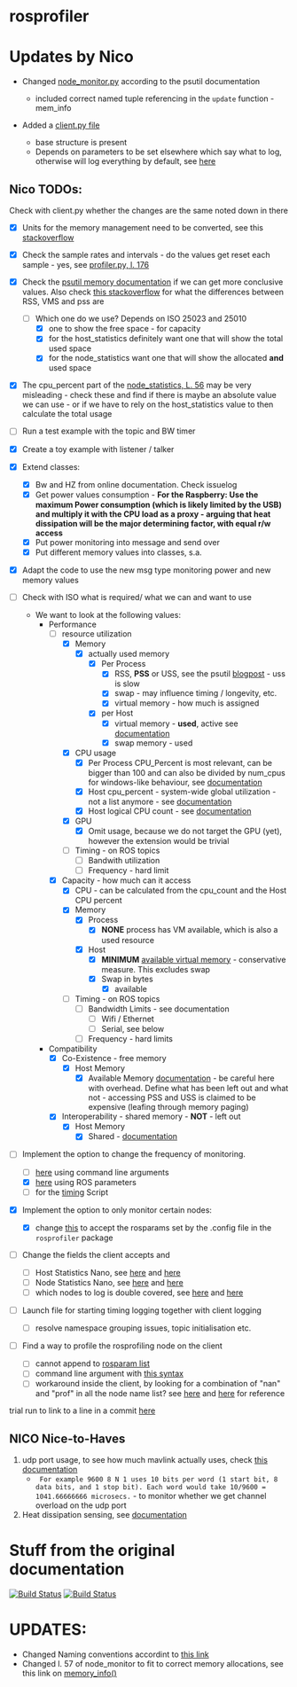 rosprofiler
===========

# Updates by Nico
* Changed [node_monitor.py](./src/rosprofiler/node_monitor.py) according to the psutil documentation
    * included correct named tuple referencing in the `update` function - mem_info

* Added a [client.py file](./src/client.py)
    * base structure is present
    * Depends on parameters to be set elsewhere which say what to log, otherwise will log everything by default, see [here](./src/client.py#L39)


## Nico TODOs:
Check with client.py whether the changes are the same noted down in there
- [x] Units for the memory management need to be converted, see this [stackoverflow](https://stackoverflow.com/questions/21792655/psutil-virtual-memory-units-of-measurement)
- [x] Check the sample rates and intervals - do the values get reset each sample - yes, see [profiler.py, l. 176](./src/rosprofiler/profiler.py#L176)
- [x] Check the [psutil memory documentation](https://psutil.readthedocs.io/en/latest/#psutil.Process.memory_full_info) if we can get more conclusive values. Also check [this stackoverflow](https://stackoverflow.com/questions/7880784/what-is-rss-and-vsz-in-linux-memory-management) for what the differences between RSS, VMS and pss are
    * [ ] Which one do we use? Depends on ISO 25023 and 25010
        * [x] one to show the free space - for capacity
        * [x] for the host_statistics definitely want one that will show the total used space
        * [x] for the node_statistics want one that will show the allocated __and__ used space
- [x] The cpu_percent part of the [node_statistics, L. 56](./src/rosprofiler/node_monitor.py#L56) may be very misleading - check these and find if there is maybe an absolute value we can use - or if we have to rely on the host_statistics value to then calculate the total usage
- [ ] Run a test example with the topic and BW timer 


- [x] Create a toy example with listener / talker
- [x] Extend classes:
    - [x] Bw and HZ from online documentation. Check issuelog
    - [x] Get power values consumption - **For the Raspberry: Use the maximum Power consumption (which is likely limited by the USB) and multiply it with the CPU load as a proxy - arguing that heat dissipation will be the major determining factor, with equal r/w access**
    - [x] Put power monitoring into message and send over
    - [x] Put different memory values into classes, s.a.
- [x] Adapt the code to use the new msg type monitoring power and new memory values
- [ ] Check with ISO what is required/ what we can and want to use
    * We want to look at the following values:
        * Performance
            * [ ] resource utilization
                * [x] Memory 
                    * [x] actually used memory
                        * [x] Per Process
                            * [x] RSS, **PSS** or USS, see the psutil [blogpost](http://grodola.blogspot.com/2016/02/psutil-4-real-process-memory-and-environ.html) - uss is slow
                            * [x] swap - may influence timing / longevity, etc.
                            * [x] virtual memory - how much is assigned
                        * [x] per Host
                            * [x] virtual memory - **used**, active see [documentation](https://psutil.readthedocs.io/en/latest/#psutil.virtual_memory)
                            * [x] swap memory - used
                * [x] CPU usage
                    * [x] Per Process CPU_Percent is most relevant, can be bigger than 100 and can also be divided by num_cpus for windows-like behaviour, see [documentation](https://psutil.readthedocs.io/en/latest/#psutil.Process.cpu_percent)
                    * [x] Host cpu_percent - system-wide global utilization - not a list anymore - see [documentation](https://psutil.readthedocs.io/en/latest/#psutil.cpu_times)
                    * [x] Host logical CPU count - see [documentation](https://psutil.readthedocs.io/en/latest/#psutil.cpu_count)
                * [x] GPU
                    * [x] Omit usage, because we do not target the GPU (yet), however the extension would be trivial
                * [ ] Timing - on ROS topics
                    * [ ] Bandwith utilization
                    * [ ] Frequency - hard limit
            * [x] Capacity - how much can it access
                * [x] CPU - can be calculated from the cpu_count and the Host CPU percent
                * [x] Memory
                    * [x] Process
                        * [x] **NONE** process has VM available, which is also a used resource
                    * [x] Host
                        * [x] **MINIMUM** [available virtual memory](https://psutil.readthedocs.io/en/latest/#psutil.virtual_memory) - conservative measure. This excludes swap
                        * [x] Swap in bytes 
                            * [x] available
                * [ ] Timing - on ROS topics
                    * [ ] Bandwidth Limits - see documentation
                        * [ ] Wifi / Ethernet
                        * [ ] Serial, see below
                    * [ ] Frequency - hard limits
        * Compatibility
            * [x] Co-Existence - free memory
                * [x] Host Memory
                    * [x] Available Memory [documentation](https://psutil.readthedocs.io/en/latest/#psutil.virtual_memory) - be careful here with overhead. Define what has been left out and what not - accessing PSS and USS is claimed to be expensive (leafing through memory paging)
            * [x] Interoperability - shared memory - **NOT** - left out
                * [x] Host Memory
                    * [x] Shared - [documentation](https://psutil.readthedocs.io/en/latest/#psutil.virtual_memory)

- [ ] Implement the option to change the frequency of monitoring.
    * [ ] [here](./scripts/rosprofilerNano#L52) using command line arguments 
    * [x] [here](./src/rosprofiler/profiler_Nano.py#L71) using ROS parameters
    * [ ] for the [timing](./src/timing.py#L13) Script

- [x] Implement the option to only monitor certain nodes:
    - [x] change [this](./src/rosprofiler/profiler_Nano.py#L94) to accept the rosparams set by the .config file in the `rosprofiler` package

- [ ] Change the fields the client accepts and
     * [ ] Host Statistics Nano, see [here](./src/client.py#L49) and [here](./src/client.py#L48)
     * [ ] Node Statistics Nano, see [here](./src/client.py#L75) and [here](./src/client.py#L61)
     * [ ] which nodes to log is double covered, see [here](./src/client.py#L) and [here](./src/rosprofiler/profiler_Nano.py#L142)
- [ ] Launch file for starting timing logging together with client logging
    - [ ] resolve namespace grouping issues, topic initialisation etc.
- [ ] Find a way to profile the rosprofiling node on the client
    - [ ] cannot append to [rosparam list](./config/profileparams.yaml)
    - [ ] command line argument with [this syntax](./launch/nano_profiler.launch#L13)
    - [ ] workaround inside the client, by looking for a combination of "nan" and "prof" in all the node name list? see [here](./src/rosprofiler/host_monitor_nano.py#L43) and [here](./src/client.py#L24) for reference

trial run to link to a line in a commit [here](./src/rosprofiler/profiler_Nano.py#L15@d05115ea722b46f9e84e259117c3ed09fc327460)
## NICO Nice-to-Haves

1. udp port usage, to see how much mavlink actually uses, check [this documentation](https://psutil.readthedocs.io/en/latest/#psutil.net_connections)
    * ` For example 9600 8 N 1 uses 10 bits per word (1 start bit, 8 data bits, and 1 stop bit). Each word would take 10/9600 = 1041.66666666 microsecs.` - to monitor whether we get channel overload on the udp port
2. Heat dissipation sensing, see [documentation](https://psutil.readthedocs.io/en/latest/#psutil.sensors_temperatures)

# Stuff from the original documentation


[![Build Status](https://travis-ci.org/osrf/rosprofiler.svg?branch=master)](https://travis-ci.org/osrf/rosprofiler)
[![Build Status](http://jenkins.ros.org/buildStatus/icon?job=devel-indigo-rosprofiler)](http://jenkins.ros.org/job/devel-indigo-rosprofiler/)

# UPDATES:

* Changed Naming conventions accordint to [this link](http://grodola.blogspot.com/2015/06/psutil-30.html)
* Changed l. 57 of node_monitor to fit to correct memory allocations, see this link on [memory_info()](https://psutil.readthedocs.io/en/latest/#psutil.Process.memory_info)